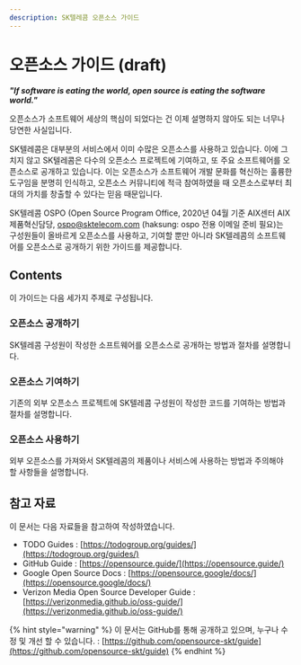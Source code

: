 ```yaml
---
description: SK텔레콤 오픈소스 가이드
---
```


# 오픈소스 가이드 \(draft\)

_**"If software is eating the world, open source is eating the software world."**_

오픈소스가 소프트웨어 세상의 핵심이 되었다는 건 이제 설명하지 않아도 되는 너무나 당연한 사실입니다. 

SK텔레콤은 대부분의 서비스에서 이미 수많은 오픈소스를 사용하고 있습니다. 이에 그치지 않고 SK텔레콤은 다수의 오픈소스 프로젝트에 기여하고, 또 주요 소프트웨어를 오픈소스로 공개하고 있습니다. 이는 오픈소스가 소프트웨어 개발 문화를 혁신하는 훌륭한 도구임을 분명히 인식하고, 오픈소스 커뮤니티에 적극 참여하였을 때 오픈소스로부터 최대의 가치를 창출할 수 있다는 믿음 때문입니다. 

SK텔레콤 OSPO \(Open Source Program Office, 2020년 04월 기준 AIX센터 AIX제품혁신담당, ospo@sktelecom.com \(haksung: ospo 전용 이메일 준비 필요\)는 구성원들이 올바르게 오픈소스를 사용하고, 기여할 뿐만 아니라 SK텔레콤의 소프트웨어를 오픈소스로 공개하기 위한 가이드를 제공합니다. 

## Contents

이 가이드는 다음 세가지 주제로 구성됩니다.

### 오픈소스 공개하기

SK텔레콤 구성원이 작성한 소프트웨어를 오픈소스로 공개하는 방법과 절차를 설명합니다. 

### 오픈소스 기여하기

기존의 외부 오픈소스 프로젝트에 SK텔레콤 구성원이 작성한 코드를 기여하는 방법과 절차를 설명합니다. 

### 오픈소스 사용하기

외부 오픈소스를 가져와서 SK텔레콤의 제품이나 서비스에 사용하는 방법과 주의해야 할 사항들을 설명합니다. 

## 참고 자료

이 문서는 다음 자료들을 참고하여 작성하였습니다.

* TODO Guides : [https://todogroup.org/guides/](https://todogroup.org/guides/)
* GitHub Guide : [https://opensource.guide/](https://opensource.guide/)
* Google Open Source Docs : [https://opensource.google/docs/](https://opensource.google/docs/)
* Verizon Media Open Source Developer Guide : [https://verizonmedia.github.io/oss-guide/](https://verizonmedia.github.io/oss-guide/)

{% hint style="warning" %}
이 문서는 GitHub를 통해 공개하고 있으며, 누구나 수정 및 개선 할 수 있습니다. : [https://github.com/opensource-skt/guide](https://github.com/opensource-skt/guide)
{% endhint %}

